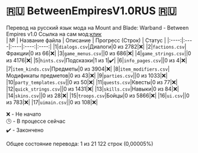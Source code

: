 # :ru: BetweenEmpiresV1.0RUS :ru:
Перевод на русский язык мода на Mount and Blade: Warband - Between Empires v1.0
Ссылка на сам мод:[клик](https://github.com/EldarFara/VictorianEraDev) <br>
| № | Название файла | Описание | Прогресс (Строк) | Статус |
|:----:|:----|:----|:----:|:----:|
|1|`dialogs.csv`|Диалоги|0 из 2782|:x:|
|2|`factions.csv`|Фракции|0 из 66|:x:|
|3|`game_menus.csv`||0 из 686|:x:|
|4|`game_strings.csv`||0 из 4176|:x:|
|5|`hints.csv`|Подсказки|1 из 1|:heavy_check_mark:|
|6|`info_pages.csv`||0 из 4|:x:|
|7|`item_kinds.csv`|Предметы|0 из 3904|:x:|
|8|`item_modifiers.csv`|Модификаты предметов|0 из 43|:x:|
|9|`parties.csv`||0 из 1033|:x:|
|10|`party_templates.csv`||0 из 50|:x:|
|11|`quests.csv`|Квесты|0 из 77|:x:|
|12|`quick_strings.csv`||0 из 1431|:x:|
|13|`skills.csv`|Навыки|0 из 84|:x:|
|14|`skins.csv`||0 из 28|:x:|
|15|`troops.csv`|Бойцы|0 из 5866|:x:|
|16|`ui.csv`||0 из 783|:x:|
|17|`uimain.csv`||0 из 108|:x:|

:x: - Не начато <br>
:clock3: - В процессе сейчас <br>
:heavy_check_mark: - Закончено <br>

Общее состояние перевода: 1 из 21 122 строк (0,00005%)